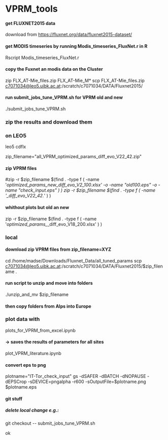 # VPRM_tools

#### get FLUXNET2015 data
download from https://fluxnet.org/data/fluxnet2015-dataset/

#### get MODIS timeseries by running Modis_timeseries_FluxNet.r in R
Rscript Modis_timeseries_FluxNet.r

#### copy the Fuxnet an modis data on the Cluster
zip FLX_AT-Mie_files.zip  FLX_AT-Mie_M* 
scp FLX_AT-Mie_files.zip c7071034@leo5.uibk.ac.at:/scratch/c7071034/DATA/Fluxnet2015/

#### run submit_jobs_tune_VPRM.sh for VPRM old and new
./submit_jobs_tune_VPRM.sh

### zip the results and download them 
### on LEO5
leo5
cdflx

zip_filename="all_VPRM_optimized_params_diff_evo_V22_42.zip"
#### zip VPRM files
#zip -r $zip_filename $(find . -type f \( -name '*optimized_params_new_diff_evo_V2_100.xlsx' -o -name "*old*100.eps" -o -name "*check_input.eps" \) )
zip -r $zip_filename $(find . -type f \( -name '*_diff_evo_V22_42.*'  \) )
#### whithout plots but old an new
zip -r $zip_filename $(find . -type f \( -name '*optimized_params_*_diff_evo_V18_200.xlsx'  \) )

### local
#### download zip VPRM files from zip_filename=XYZ
cd /home/madse/Downloads/Fluxnet_Data/all_tuned_params
scp c7071034@leo5.uibk.ac.at:/scratch/c7071034/DATA/Fluxnet2015/$zip_filename .
#### run script to unzip and move into folders
./unzip_and_mv $zip_filename 

#### then copy folders from Alps into Europe

### plot data with 
plots_for_VPRM_from_excel.ipynb 
#### -> saves the results of parameters for all sites
plot_VPRM_literature.ipynb

#### convert eps to png
plotname="IT-Tor_check_input"
gs -dSAFER -dBATCH -dNOPAUSE -dEPSCrop -sDEVICE=pngalpha -r600 -sOutputFile=$plotname.png $plotname.eps

#### git stuff
##### delete local change e.g.:
git checkout -- submit_jobs_tune_VPRM.sh

ok